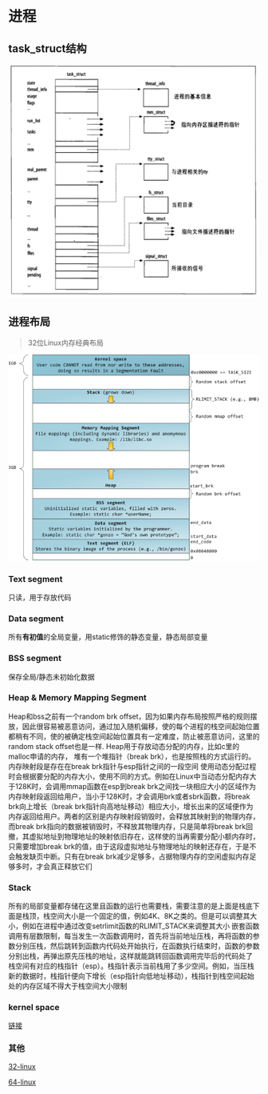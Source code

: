 # 进程

## task_struct结构

![task struct](../../.gitbook/assets/task_struct.png)

## 进程布局

> 32位Linux内存经典布局

![Layout of 32bit linux process&apos;s memory](../../.gitbook/assets/linux_proc_mm_layout.png)

### Text segment

只读，用于存放代码

### Data segment

所有**有初值**的全局变量，用static修饰的静态变量，静态局部变量

### BSS segment

保存全局/静态未初始化数据

### Heap & Memory Mapping Segment

Heap和bss之前有一个random brk offset，因为如果内存布局按照严格的规则摆放，因此很容易被恶意访问，通过加入随机偏移，使的每个进程的栈空间起始位置都稍有不同，使的被确定栈空间起始位置具有一定难度，防止被恶意访问，这里的random stack offset也是一样. Heap用于存放动态分配的内存，比如c里的malloc申请的内存， 堆有一个堆指针（break brk），也是按照栈的方式运行的。内存映射段是存在在break brk指针与esp指针之间的一段空间 使用动态分配过程时会根据要分配的内存大小，使用不同的方式。例如在Linux中当动态分配内存大于128K时，会调用mmap函数在esp到break brk之间找一块相应大小的区域作为内存映射段返回给用户，当小于128K时，才会调用brk或者sbrk函数，将break brk向上增长（break brk指针向高地址移动）相应大小，增长出来的区域便作为内存返回给用户。两者的区别是内存映射段销毁时，会释放其映射到的物理内存，而break brk指向的数据被销毁时，不释放其物理内存，只是简单将break brk回撤，其虚拟地址到物理地址的映射依旧存在，这样使的当再需要分配小额内存时，只需要增加break brk的值，由于这段虚拟地址与物理地址的映射还存在，于是不会触发缺页中断。只有在break brk减少足够多，占据物理内存的空闲虚拟内存足够多时，才会真正释放它们

### Stack

所有的局部变量都存储在这里且函数的运行也需要栈，需要注意的是上面是栈底下面是栈顶，栈空间大小是一个固定的值，例如4K、8K之类的。但是可以调整其大小，例如在进程中通过改变setrlimit函数的RLIMIT\_STACK来调整其大小 嵌套函数调用有层数限制，每当发生一次函数调用时，首先将当前地址压栈，再将函数的参数分别压栈，然后跳转到函数内代码处开始执行，在函数执行结束时，函数的参数分别出栈，再弹出原先压栈的地址，这样就能跳转回函数调用完毕后的代码处了 栈空间有对应的栈指针（esp）。栈指针表示当前栈用了多少空间。例如，当压栈新的数据时，栈指针便向下增长（esp指针向低地址移动），栈指针到栈空间起始处的内存区域不得大于栈空间大小限制

### kernel space

[链接](https://zhuanlan.zhihu.com/p/68501351)

### 其他

[32-linux](https://www.arm.linux.org.uk/developer/memory.txt)

[64-linux](https://www.kernel.org/doc/Documentation/x86/x86_64/mm.txt)

